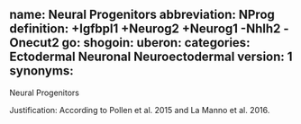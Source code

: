 name: Neural Progenitors
abbreviation: NProg
definition: +Igfbpl1 +Neurog2 +Neurog1 -Nhlh2 -Onecut2
go:
shogoin: 
uberon:
categories: Ectodermal Neuronal Neuroectodermal
version: 1
synonyms:
---

Neural Progenitors

Justification:
According to Pollen et al. 2015 and La Manno et al. 2016.


